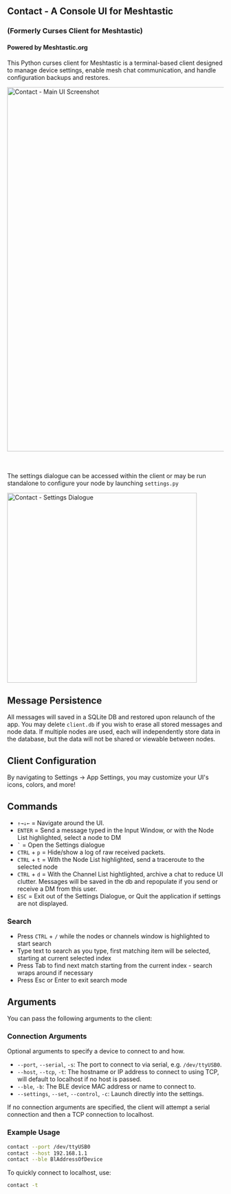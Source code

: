 ## Contact - A Console UI for Meshtastic
### (Formerly Curses Client for Meshtastic)

#### Powered by Meshtastic.org

This Python curses client for Meshtastic is a terminal-based client designed to manage device settings, enable mesh chat communication, and handle configuration backups and restores.


<img width="846" alt="Contact - Main UI Screenshot" src="https://github.com/user-attachments/assets/d2996bfb-2c6d-46a8-b820-92a9143375f4">

<br><br>
The settings dialogue can be accessed within the client or may be run standalone to configure your node by launching `settings.py`

<img width="441" alt="Contact - Settings Dialogue" src="https://github.com/user-attachments/assets/dd47f52a-d4d8-4e40-8001-9ea53d87f816" />

## Message Persistence 

All messages will saved in a SQLite DB and restored upon relaunch of the app.  You may delete `client.db` if you wish to erase all stored messages and node data.  If multiple nodes are used, each will independently store data in the database, but the data will not be shared or viewable between nodes.

## Client Configuration

By navigating to Settings -> App Settings, you may customize your UI's icons, colors, and more!

## Commands

- `↑→↓←` = Navigate around the UI.
- `ENTER` = Send a message typed in the Input Window, or with the Node List highlighted, select a node to DM
-  `` ` `` = Open the Settings dialogue
- `CTRL` + `p` = Hide/show a log of raw received packets.
- `CTRL` + `t` = With the Node List highlighted, send a traceroute to the selected node 
- `CTRL` + `d` = With the Channel List hightlighted, archive a chat to reduce UI clutter. Messages will be saved in the db and repopulate if you send or receive a DM from this user.
- `ESC` = Exit out of the Settings Dialogue, or Quit the application if settings are not displayed.

### Search
- Press `CTRL` + `/` while the nodes or channels window is highlighted to start search
- Type text to search as you type, first matching item will be selected, starting at current selected index
- Press Tab to find next match starting from the current index - search wraps around if necessary
- Press Esc or Enter to exit search mode

## Arguments

You can pass the following arguments to the client:

### Connection Arguments

Optional arguments to specify a device to connect to and how.

- `--port`, `--serial`, `-s`: The port to connect to via serial, e.g. `/dev/ttyUSB0`.
- `--host`, `--tcp`, `-t`: The hostname or IP address to connect to using TCP, will default to localhost if no host is passed.
- `--ble`, `-b`: The BLE device MAC address or name to connect to.
- `--settings`, `--set`, `--control`, `-c`: Launch directly into the settings.

If no connection arguments are specified, the client will attempt a serial connection and then a TCP connection to localhost.

### Example Usage

```sh
contact --port /dev/ttyUSB0
contact --host 192.168.1.1
contact --ble BlAddressOfDevice
```
To quickly connect to localhost, use:
```sh
contact -t
```